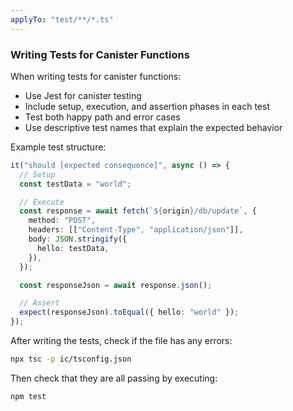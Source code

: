 ```yaml
---
applyTo: "test/**/*.ts"
---
```


### Writing Tests for Canister Functions

When writing tests for canister functions:

- Use Jest for canister testing
- Include setup, execution, and assertion phases in each test
- Test both happy path and error cases
- Use descriptive test names that explain the expected behavior

Example test structure:

```typescript
it("should [expected consequence]", async () => {
  // Setup
  const testData = "world";

  // Execute
  const response = await fetch(`${origin}/db/update`, {
    method: "POST",
    headers: [["Content-Type", "application/json"]],
    body: JSON.stringify({
      hello: testData,
    }),
  });

  const responseJson = await response.json();

  // Assert
  expect(responseJson).toEqual({ hello: "world" });
});
```

After writing the tests, check if the file has any errors:

```bash
npx tsc -p ic/tsconfig.json
```

Then check that they are all passing by executing:

```bash
npm test
```
